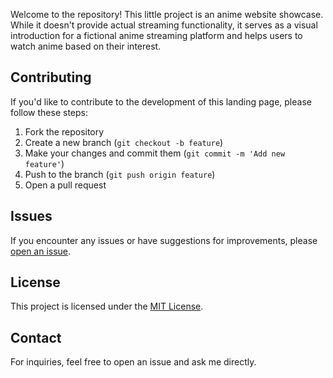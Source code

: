 Welcome to the repository! 
This little project is an anime website showcase. While it doesn't provide actual streaming functionality, it serves as a visual introduction for a fictional anime streaming platform and helps users to watch anime based on their interest.

## Contributing

If you'd like to contribute to the development of this landing page, please follow these steps:

1. Fork the repository
2. Create a new branch (`git checkout -b feature`)
3. Make your changes and commit them (`git commit -m 'Add new feature'`)
4. Push to the branch (`git push origin feature`)
5. Open a pull request

## Issues

If you encounter any issues or have suggestions for improvements, please [open an issue](https://github.com/Tinuanandh/anime_engine/issues).

## License

This project is licensed under the [MIT License](LICENSE).

## Contact

For inquiries, feel free to open an issue and ask me directly.
